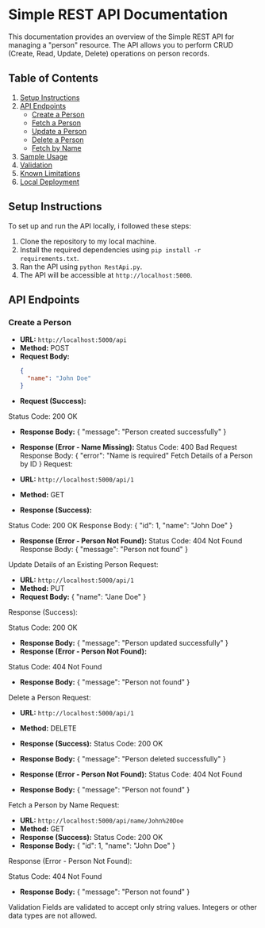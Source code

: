 # Simple REST API Documentation

This documentation provides an overview of the Simple REST API for managing a "person" resource. The API allows you to perform CRUD (Create, Read, Update, Delete) operations on person records.

## Table of Contents

1. [Setup Instructions](#setup-instructions)
2. [API Endpoints](#api-endpoints)
   - [Create a Person](#create-a-person)
   - [Fetch a Person](#fetch-a-person)
   - [Update a Person](#update-a-person)
   - [Delete a Person](#delete-a-person)
   - [Fetch by Name](#fetch-by-name)
3. [Sample Usage](#sample-usage)
4. [Validation](#validation)
5. [Known Limitations](#known-limitations)
6. [Local Deployment](#local-deployment)

## Setup Instructions

To set up and run the API locally, i followed these steps:

1. Clone the repository to my local machine.
2. Install the required dependencies using `pip install -r requirements.txt`.
3. Ran the API using `python RestApi.py`.
4. The API will be accessible at `http://localhost:5000`.

## API Endpoints

### Create a Person

- **URL:** `http://localhost:5000/api`
- **Method:** POST
- **Request Body:**
  ```json
  {
    "name": "John Doe"
  }

- **Request (Success):**

Status Code: 200 OK
- **Response Body:**
{
  "message": "Person created successfully"
}
- **Response (Error - Name Missing):**
Status Code: 400 Bad Request
Response Body:
{
  "error": "Name is required"
Fetch Details of a Person by ID
}
Request:

- **URL:**  `http://localhost:5000/api/1`
- **Method:** GET
- **Response (Success):**

Status Code: 200 OK
Response Body:
{
  "id": 1,
  "name": "John Doe"
}
- **Response (Error - Person Not Found):**
Status Code: 404 Not Found
Response Body:
{
  "message": "Person not found"
}

Update Details of an Existing Person
Request:

- **URL:**  `http://localhost:5000/api/1`
- **Method:** PUT
- **Request Body:**
{
  "name": "Jane Doe"
}

Response (Success):

Status Code: 200 OK
- **Response Body:**
{
  "message": "Person updated successfully"
}
- **Response (Error - Person Not Found):**

Status Code: 404 Not Found
- **Response Body:**
{
  "message": "Person not found"
}

Delete a Person
Request:

- **URL:**  `http://localhost:5000/api/1`
- **Method:** DELETE
- **Response (Success):**
Status Code: 200 OK

- **Response Body:**
{
  "message": "Person deleted successfully"
}

- **Response (Error - Person Not Found):**
Status Code: 404 Not Found
- **Response Body:**
{
  "message": "Person not found"
}

Fetch a Person by Name
Request:

- **URL:**  `http://localhost:5000/api/name/John%20Doe` 
- **Method:** GET
- **Response (Success):**
Status Code: 200 OK
- **Response Body:**
{
  "id": 1,
  "name": "John Doe"
}

Response (Error - Person Not Found):

Status Code: 404 Not Found
- **Response Body:**
{
  "message": "Person not found"
}
    
Validation
Fields are validated to accept only string values. Integers or other data types are not allowed.